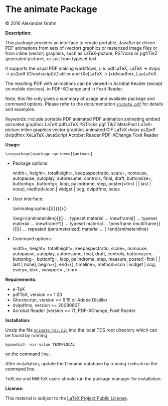 # The animate Package

© 2016 Alexander Grahn

**Description:**

This package provides an interface to create portable, JavaScript driven PDF animations from sets of (vector) graphics or rasterized image files or from inline (vector) graphics, such as LaTeX-picture, PSTricks or pgf/TikZ generated pictures, or just from typeset text.

It supports the usual PDF making workflows, i. e.  pdfLaTeX, LaTeX -> dvips -> ps2pdf (Ghostscript)/Distiller and (Xe)LaTeX -> (x)dvipdfmx, LuaLaTeX.

The resulting PDF with animations can be viewed in Acrobat Reader (except on mobile devices), in PDF-XChange and in Foxit Reader.

Note, this file only gives a summary of usage and available package and command options. Please refer to the documentation [`animate.pdf`](animate.pdf) for details and examples.

*Keywords:* include portable PDF animated PDF animation animating embed animated graphics LaTeX pdfLaTeX PSTricks pgf TikZ MetaPost LaTeX-picture inline graphics vector graphics animated GIF LaTeX dvips ps2pdf dvipdfmx XeLaTeX JavaScript Acrobat Reader PDF-XChange Foxit Reader

**Usage:**

    \usepackage[<package options>]{animate}

- Package options:

    width=<h-size>, height=<v-size>, totalheight=<v-size>,
    keepaspectratio, scale=<factor>, nomouse,
    autopause, autoplay, autoresume, controls, final, draft,
    buttonsize=<size>, buttonbg=<colour>, buttonfg=<colour>,
    loop, palindrome, step,
    poster[=first | <num> | last | none],
    method=icon | widget | ocg, dvipdfmx, xetex

- User interface:

    \animategraphics[<options>]{<frame rate>}{<file basename>}{<first>}{<last>}

    \begin{animateinline}[<options>]{<frame rate>}
        ... typeset material ...
    \newframe[<frame rate>]
        ... typeset material ...
    \newframe*[<frame rate>]
        ... typeset material ...
    \newframe
    \multiframe{<number of frames>}{[<variables>]}{
        ... repeated (parameterized) material ...
    }
    \end{animateinline}

- Command options:

    width=<h-size>, height=<v-size>, totalheight=<v-size>,
    keepaspectratio, scale=<factor>, nomouse,
    autopause, autoplay, autoresume, final,
    draft, controls, buttonsize=<size>, buttonbg=<colour>,
    buttonfg=<colour>, loop, palindrome, step, measure,
    poster[=first | <num> | last | none],
    begin={<begin text>}, end={<end text>},
    timeline=<timeline file>,
    method=icon | widget | ocg,
    every=<number>, bb=<llx> <lly> <urx> <ury>,
    viewport=<llx> <lly> <urx> <ury>,
    trim=<left> <bottom> <right> <top>

**Requirements:**

- e-TeX
- pdfTeX, version >= 1.20
- Ghostscript, version >= 9.15 or Adobe Distiller
- dvipdfmx, version >= 20080607
- Acrobat Reader (version >= 7), PDF-XChange, Foxit Reader

**Installation:**

Unzip the file [`animate.tds.zip`](http://mirrors.ctan.org/install/macros/latex/contrib/animate.tds.zip) into the local TDS root directory which can be found by running

    kpsewhich -var-value TEXMFLOCAL

on the command line.

After installation, update the filename database by running `texhash` on the command line.

TeXLive and MiKTeX users should run the package manager for installation.

**License:**

This material is subject to the [LaTeX Project Public License](LICENSE).
